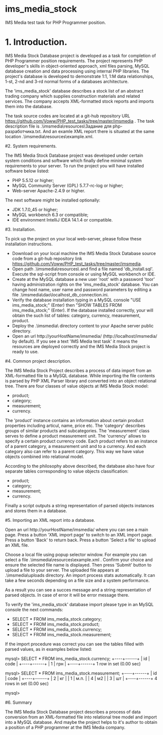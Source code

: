 # ims_media_stock
IMS Media test task for PHP Programmer position.

# 1. Introduction.

IMS Media Stock Database project is developed as a task for completion of PHP Programmer position requirements. 
The project represents PHP developer's skills in object-oriented approach, xml files parsing, MySQL database 
creation and data processing using internal PHP libraries. The project's database is developed to demonstrate 1:1, 
1:M data relationships, 1-st, 2-nd and 3-rd normal forms of a databases architecture.

The 'ims_media_stock' database describes a stock list of an abstract trading company which supplies construction 
materials and related services. The company accepts XML-formatted stock reports and imports them into the database.

The task source codes are located at a git-hub repository URL https://github.com/Voww/PHP_test_tasks/tree/master/imsmedia . 
The task description file is .\imsmedia\resources\Задание для php-разработчика.txt. And an examle XML report 
there is situated at the same location .\imsmedia\resources\example.xml.

#2. System requirements.

The IMS Media Stock Database project was developed under certain system conditions and software which finally 
define minimal system requirements to your server. To run the project you will have installed 
software below listed:

* PHP 5.5.12 or higher;
* MySQL Community Server (GPL) 5.7.7-rc-log or higher;
* Web-server Apache-2.4.9 or higher.

The next software might be installed optionally:

* JDK 1.7.0_45 or higher;
* MySQL workbench 6.3 or compatible;
* IDE environment IntelliJ IDEA 14.1.4 or compatible.

#3. Installation.

To pick up the project on your local web-server, please follow these installation instructions.

* Download on your local machine the IMS Media Stock Database source code from a git-hub repository link 
https://github.com/Voww/PHP_test_tasks/tree/master/imsmedia.
* Open path .\imsmedia\resources\ and find a file named 'db_install.sql'. Execute the sql-script from console or 
using MySQL workbench or IDE. 
* Create at the MySQL database a new user 'root' with a password 'toor' having administration rights on the 
'ims_media_stock' database. You can change host name, user name and password parameters by editing 
a file .\imsmedia\dao\localhost_db_connection.ini.
* Verify the database installation typing in a MySQL console "USE ims_media_stock;" (Enter) then
"SHOW TABLES FROM ims_media_stock;" (Enter). If the database installed correctly, your will obtain the such list 
of tables: category, currency, measurement, product.
* Deploy the .\imsmedia\ directory content to your Apache server public directory.
* Open an url http://yourHostName/imsmedia/ (http://localhost/imsmedia/ by default).
If you see a text 'IMS Media test task' it means the resources are deployed correctly and 
the IMS Media Stock project is ready to use.

#4. Common project description.

The IMS Media Stock Project describes a process of data import from an XML-formatted file to a MySQL database. 
While importing the file contents is parsed by PHP XML Parser library and converted into an object relational tree. 
There are four classes of value objects at IMS Media Stock model:

* product;
* category; 
* measurement;
* currency.

The 'product' instance contains an information about certain product properties including articul, name, price etc. 
The 'category' describes groups of similar products and subcategories. The 'measurement' class serves to define a 
product measurement unit. The 'currency' allows to specify a certain product currency code. Each product refers to 
an instance of a parent category, a measurement unit and to a currency. And each category also can refer to a parent 
category. This way we have value objects combined into relational model.

According to the philosophy above described, the database also have four separate tables corresponding to value objects 
classification:

* product;
* category; 
* measurement;
* currency.

Finally a script outputs a string representation of parsed objects instances and stores them in a database.

#5. Importing an XML report into a database.

Open an url http://yourHostName/imsmedia/ where you can see a main page. Press a button 'XML import page' to switch to
an XML import page. Press a button 'Back' to return back. Press a button 'Select a file' to upload an XML file.

Choose a local file using popup selector window. For example you can select a file .\imsmedia\resources\example.xml .
Confirm your choice and ensure the selected file name is displayed. Then press 'Submit' button to upload a file to your
server. The uploaded file appears at .\imsmedia\uploads directory. An import process stats automatically. It can take 
a few seconds depending on a file size and a system performance. 

As a result you can see a succes message and a string representation of parsed objects. In case of error it will be 
error message there.

To verify the 'ims_media_stock' database import please type in an MySQL console the next commands:
 
* SELECT * FROM ims_media_stock.category;
* SELECT * FROM ims_media_stock.product;
* SELECT * FROM ims_media_stock.currency;
* SELECT * FROM ims_media_stock.measurement;

If the import procedure was correct you can see the tables filled with parsed values, as in examples below listed:

mysql> SELECT * FROM ims_media_stock.currency;
+----+------+
| id | code |
+----+------+
|  1 | грн  |
+----+------+
1 row in set (0.00 sec)

mysql> SELECT * FROM ims_media_stock.measurement;
+----+------+
| id | code |
+----+------+
|  2 | кг   |
|  1 | м.п. |
|  4 | м2   |
|  3 | шт   |
+----+------+
4 rows in set (0.00 sec)

mysql>

#6. Summary

The IMS Media Stock Database project describes a process of data conversion from an XML-formatted file into relational 
tree model and import into a MySQL database. And maybe the project helps to it's author to obtain a position of a PHP
programmer at the IMS Media company.

 

